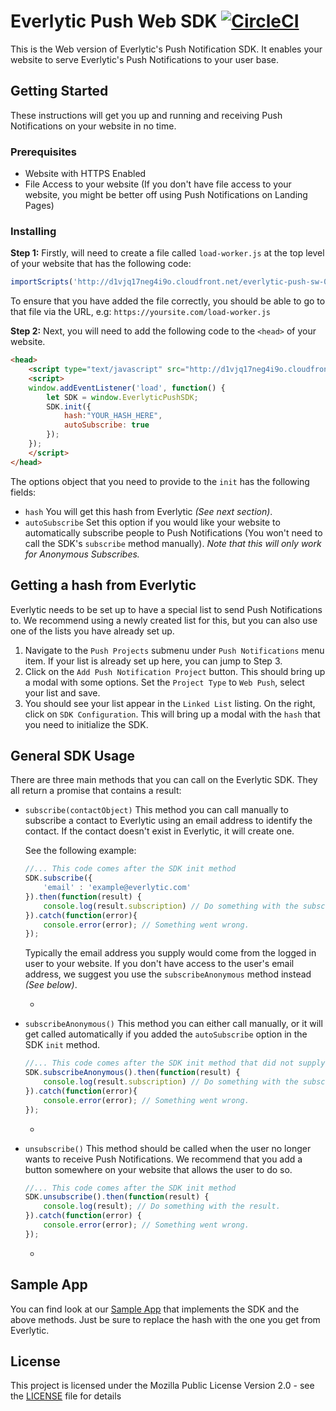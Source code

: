 # Everlytic Push Web SDK [![CircleCI](https://circleci.com/gh/everlytic/push-notifications-sdk-android/tree/master.svg?style=svg)](https://circleci.com/gh/everlytic/push-notifications-sdk-android/tree/master)
This is the Web version of Everlytic's Push Notification SDK. It enables your website to serve Everlytic's Push Notifications to your user base. 

## Getting Started
These instructions will get you up and running and receiving Push Notifications on your website in no time.

### Prerequisites
- Website with HTTPS Enabled
- File Access to your website (If you don't have file access to your website, you might be better off using Push Notifications on Landing Pages)

### Installing
**Step 1:** Firstly, will need to create a file called `load-worker.js` at the top level of your website that has the following code:
```javascript
importScripts('http://d1vjq17neg4i9o.cloudfront.net/everlytic-push-sw-0.0.1.min.js');
``` 
To ensure that you have added the file correctly, you should be able to go to that file via the URL, e.g: ``https://yoursite.com/load-worker.js``

**Step 2:** Next, you will need to add the following code to the `<head>` of your website.
```html
<head>
    <script type="text/javascript" src="http://d1vjq17neg4i9o.cloudfront.net/everlytic-push-sdk-0.0.1.min.js" async=""></script>
    <script>
    window.addEventListener('load', function() {
        let SDK = window.EverlyticPushSDK;
        SDK.init({
            hash:"YOUR_HASH_HERE",
            autoSubscribe: true
        });
    });
    </script>
</head>
``` 
The options object that you need to provide to the `init` has the following fields:

- `hash` You will get this hash from Everlytic _(See next section)_.
- `autoSubscribe` Set this option if you would like your website to automatically subscribe people to Push Notifications (You won't need to call the SDK's `subscribe` method manually). _Note that this will only work for Anonymous Subscribes._   

## Getting a hash from Everlytic
Everlytic needs to be set up to have a special list to send Push Notifications to. We recommend using a newly created list for this, but you can also use one of the lists you have already set up.
1. Navigate to the `Push Projects` submenu under `Push Notifications` menu item. If your list is already set up here, you can jump to Step 3.
2. Click on the `Add Push Notification Project` button. This should bring up a modal with some options. Set the `Project Type` to `Web Push`, select your list and save.
3. You should see your list appear in the `Linked List` listing. On the right, click on `SDK Configuration`. This will bring up a modal with the `hash` that you need to initialize the SDK.

## General SDK Usage
There are three main methods that you can call on the Everlytic SDK. They all return a promise that contains a result:
- `subscribe(contactObject)` This method you can call manually to subscribe a contact to Everlytic using an email address to identify the contact. If the contact doesn't exist in Everlytic, it will create one.

    See the following example:
    ```javascript
    //... This code comes after the SDK init method
    SDK.subscribe({
        'email' : 'example@everlytic.com'
    }).then(function(result) {
        console.log(result.subscription) // Do something with the subscription object.
    }).catch(function(error){
        console.error(error); // Something went wrong.      
    });
    ``` 
    Typically the email address you supply would come from the logged in user to your website. If you don't have access to the user's email address, we suggest you use the `subscribeAnonymous` method instead _(See below)_.
    
    -
    
- `subscribeAnonymous()` This method you can either call manually, or it will get called automatically if you added the `autoSubscribe` option in the SDK `init` method.
    ```javascript
    //... This code comes after the SDK init method that did not supply the autoSubscribe option
    SDK.subscribeAnonymous().then(function(result) {
        console.log(result.subscription) // Do something with the subscription object.
    }).catch(function(error){
        console.error(error); // Something went wrong.      
    });
    ```
    
    -
     
- `unsubscribe()` This method should be called when the user no longer wants to receive Push Notifications. We recommend that you add a button somewhere on your website that allows the user to do so. 
    ```javascript
    //... This code comes after the SDK init method
    SDK.unsubscribe().then(function(result) {
        console.log(result); // Do something with the result.
    }).catch(function(error) {
        console.error(error); // Something went wrong.      
    });
    ``` 
    
    -

## Sample App
You can find look at our [Sample App](https://github.com/everlytic/push-notifications-web-sample-app) that implements the SDK and the above methods. Just be sure to replace the hash with the one you get from Everlytic.

## License
This project is licensed under the Mozilla Public License Version 2.0 - see the [LICENSE](LICENSE) file for details